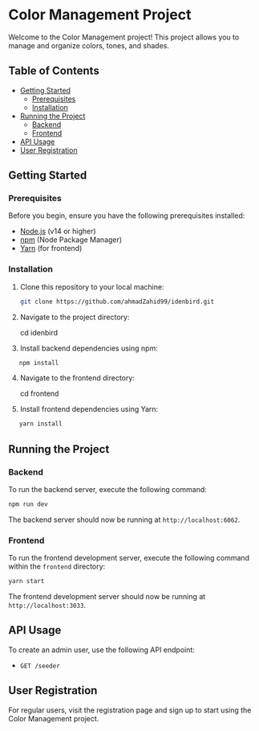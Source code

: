 # Color Management Project

Welcome to the Color Management project! This project allows you to manage and organize colors, tones, and shades.

## Table of Contents

- [Getting Started](#getting-started)
  - [Prerequisites](#prerequisites)
  - [Installation](#installation)
- [Running the Project](#running-the-project)
  - [Backend](#backend)
  - [Frontend](#frontend)
- [API Usage](#api-usage)
- [User Registration](#user-registration)

## Getting Started

### Prerequisites

Before you begin, ensure you have the following prerequisites installed:

- [Node.js](https://nodejs.org/) (v14 or higher)
- [npm](https://www.npmjs.com/) (Node Package Manager)
- [Yarn](https://yarnpkg.com/) (for frontend)

### Installation

1. Clone this repository to your local machine:

   ```bash
   git clone https://github.com/ahmadZahid99/idenbird.git
   ```

2. Navigate to the project directory:

   cd idenbird

3. Install backend dependencies using npm:

```bash
   npm install
```

4. Navigate to the frontend directory:

   cd frontend

5. Install frontend dependencies using Yarn:

```bash
   yarn install
```

## Running the Project

### Backend

To run the backend server, execute the following command:

```bash
npm run dev
```

The backend server should now be running at `http://localhost:6062`.

### Frontend

To run the frontend development server, execute the following command within the `frontend` directory:

```bash
yarn start
```

The frontend development server should now be running at `http://localhost:3033`.

## API Usage

To create an admin user, use the following API endpoint:

- `GET /seeder`

## User Registration

For regular users, visit the registration page and sign up to start using the Color Management project.
